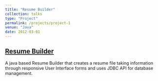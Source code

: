 ```yaml
---
title: "Resume Builder"
collection: talks
type: "Project"
permalink: /projects/project-1
venue: "Java"
date: 2012-03-01
---
```


[Resume Builder](https://github.com/BhanuPrakashNani/Resume-Builder-Java)
--------------

A java based Resume Builder that creates a resume file taking information through
responsive User Interface forms and uses JDBC API for database management.

